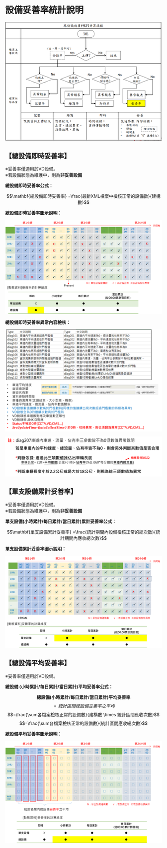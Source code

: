 # 設備妥善率統計說明

![VD&#x8A2D;&#x5099;&#x59A5;&#x5584;&#x7387;](../.gitbook/assets/image%20%2830%29.png)

## 【總設備即時妥善率】

※妥善率僅適用於VD設備。  
※若設備狀態為維護中，則為**非妥善設備**

**總設備即時妥善率公式：**

$$\mathbf{總設備即時妥善率} =\frac{最新XML檔案中檢核正常的設備數}{建構數}$$

**總設備即時妥善率圖示說明：**

![](https://raw.githubusercontent.com/trafficmotc/UploadInformation/master/KPI/總設備即時妥善率.png)

**總設備即時妥善率異常內容檢核：**

![](https://raw.githubusercontent.com/trafficmotc/UploadInformation/master/KPI/妥善率異常內容檢核.png)

![](../.gitbook/assets/tu-pian-2.png)

## 【單支設備累計妥善率】

※妥善率僅適用於VD設備。  
※若設備狀態為維護中，則為**非妥善設備**

**單支設備\(小時累計/每日累計/當日累計\)累計妥善率公式：**

$$\mathbf{單支設備累計妥善率} =\frac{統計期間內設備檢核正常的總次數}{統計期間內應收總次數}$$

**單支設備累計妥善率圖示說明：**

![](https://raw.githubusercontent.com/trafficmotc/UploadInformation/master/KPI//單支設備妥善率.png)

## 【總設備平均妥善率】

※妥善率僅適用於VD設備。

**總設備 \(小時累計/每日累計/當日累計\)平均妥善率公式：**

$$\mathbf{總設備 (小時累計/每日累計/當日累計)平均妥善率}$$ $$=統計區間總設備妥善率之平均$$ $$=\frac{\sum各檔案檢核正常的設備數}{建構數 \times 統計區間應收次數}$$ $$=\frac{\sum各檔案檢核正常的設備數}{統計區間應收總次數}$$

**總設備平均妥善率圖示說明：**

![](https://raw.githubusercontent.com/trafficmotc/UploadInformation/master/KPI//總設備平均妥善率.png)

